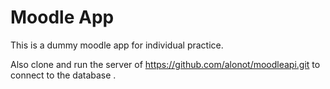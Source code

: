# Moodle App

 This is a dummy moodle app for individual practice.

  Also clone and run the server of https://github.com/alonot/moodleapi.git to connect to the database .
